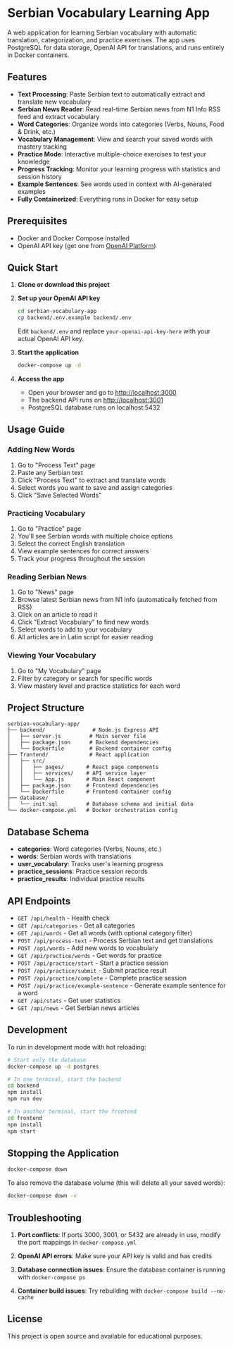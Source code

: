 # Serbian Vocabulary Learning App

A web application for learning Serbian vocabulary with automatic translation, categorization, and practice exercises. The app uses PostgreSQL for data storage, OpenAI API for translations, and runs entirely in Docker containers.

## Features

- **Text Processing**: Paste Serbian text to automatically extract and translate new vocabulary
- **Serbian News Reader**: Read real-time Serbian news from N1 Info RSS feed and extract vocabulary
- **Word Categories**: Organize words into categories (Verbs, Nouns, Food & Drink, etc.)
- **Vocabulary Management**: View and search your saved words with mastery tracking
- **Practice Mode**: Interactive multiple-choice exercises to test your knowledge
- **Progress Tracking**: Monitor your learning progress with statistics and session history
- **Example Sentences**: See words used in context with AI-generated examples
- **Fully Containerized**: Everything runs in Docker for easy setup

## Prerequisites

- Docker and Docker Compose installed
- OpenAI API key (get one from [OpenAI Platform](https://platform.openai.com/api-keys))

## Quick Start

1. **Clone or download this project**

2. **Set up your OpenAI API key**

   ```bash
   cd serbian-vocabulary-app
   cp backend/.env.example backend/.env
   ```

   Edit `backend/.env` and replace `your-openai-api-key-here` with your actual OpenAI API key.

3. **Start the application**

   ```bash
   docker-compose up -d
   ```

4. **Access the app**
   - Open your browser and go to <http://localhost:3000>
   - The backend API runs on <http://localhost:3001>
   - PostgreSQL database runs on localhost:5432

## Usage Guide

### Adding New Words

1. Go to "Process Text" page
2. Paste any Serbian text
3. Click "Process Text" to extract and translate words
4. Select words you want to save and assign categories
5. Click "Save Selected Words"

### Practicing Vocabulary

1. Go to "Practice" page
2. You'll see Serbian words with multiple choice options
3. Select the correct English translation
4. View example sentences for correct answers
5. Track your progress throughout the session

### Reading Serbian News

1. Go to "News" page
2. Browse latest Serbian news from N1 Info (automatically fetched from RSS)
3. Click on an article to read it
4. Click "Extract Vocabulary" to find new words
5. Select words to add to your vocabulary
6. All articles are in Latin script for easier reading

### Viewing Your Vocabulary

1. Go to "My Vocabulary" page
2. Filter by category or search for specific words
3. View mastery level and practice statistics for each word

## Project Structure

```
serbian-vocabulary-app/
├── backend/               # Node.js Express API
│   ├── server.js         # Main server file
│   ├── package.json      # Backend dependencies
│   └── Dockerfile        # Backend container config
├── frontend/             # React application
│   ├── src/
│   │   ├── pages/       # React page components
│   │   ├── services/    # API service layer
│   │   └── App.js       # Main React component
│   ├── package.json     # Frontend dependencies
│   └── Dockerfile       # Frontend container config
├── database/
│   └── init.sql         # Database schema and initial data
└── docker-compose.yml   # Docker orchestration config
```

## Database Schema

- **categories**: Word categories (Verbs, Nouns, etc.)
- **words**: Serbian words with translations
- **user_vocabulary**: Tracks user's learning progress
- **practice_sessions**: Practice session records
- **practice_results**: Individual practice results

## API Endpoints

- `GET /api/health` - Health check
- `GET /api/categories` - Get all categories
- `GET /api/words` - Get all words (with optional category filter)
- `POST /api/process-text` - Process Serbian text and get translations
- `POST /api/words` - Add new words to vocabulary
- `GET /api/practice/words` - Get words for practice
- `POST /api/practice/start` - Start a practice session
- `POST /api/practice/submit` - Submit practice result
- `POST /api/practice/complete` - Complete practice session
- `POST /api/practice/example-sentence` - Generate example sentence for a word
- `GET /api/stats` - Get user statistics
- `GET /api/news` - Get Serbian news articles

## Development

To run in development mode with hot reloading:

```bash
# Start only the database
docker-compose up -d postgres

# In one terminal, start the backend
cd backend
npm install
npm run dev

# In another terminal, start the frontend
cd frontend
npm install
npm start
```

## Stopping the Application

```bash
docker-compose down
```

To also remove the database volume (this will delete all your saved words):

```bash
docker-compose down -v
```

## Troubleshooting

1. **Port conflicts**: If ports 3000, 3001, or 5432 are already in use, modify the port mappings in `docker-compose.yml`

2. **OpenAI API errors**: Make sure your API key is valid and has credits

3. **Database connection issues**: Ensure the database container is running with `docker-compose ps`

4. **Container build issues**: Try rebuilding with `docker-compose build --no-cache`

## License

This project is open source and available for educational purposes.
